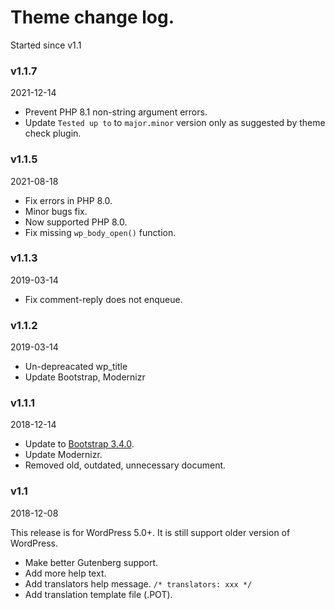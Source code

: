 # Theme change log.
Started since v1.1

### v1.1.7
2021-12-14

* Prevent PHP 8.1 non-string argument errors.
* Update `Tested up to` to `major.minor` version only as suggested by theme check plugin.

### v1.1.5
2021-08-18

* Fix errors in PHP 8.0.
* Minor bugs fix.
* Now supported PHP 8.0.
* Fix missing `wp_body_open()` function.

### v1.1.3
2019-03-14

* Fix comment-reply does not enqueue.

### v1.1.2
2019-03-14

* Un-depreacated wp_title
* Update Bootstrap, Modernizr

### v1.1.1
2018-12-14

* Update to [Bootstrap 3.4.0](https://blog.getbootstrap.com/2018/12/13/bootstrap-3-4-0/).
* Update Modernizr.
* Removed old, outdated, unnecessary document.

### v1.1
2018-12-08

This release is for WordPress 5.0+. It is still support older version of WordPress.
* Make better Gutenberg support.
* Add more help text.
* Add translators help message. `/* translators: xxx */`
* Add translation template file (.POT).